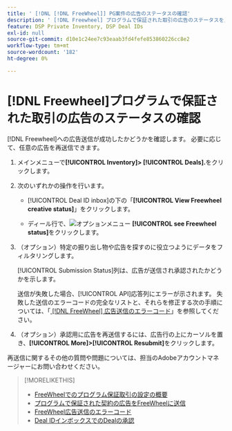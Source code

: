 ```yaml
---
title: ' [!DNL [!DNL FreeWheel]] PG案件の広告のステータスの確認'
description: ' [!DNL Freewheel] プログラムで保証された取引の広告のステータスを見つける方法を説明します。'
feature: DSP Private Inventory, DSP Deal IDs
exl-id: null
source-git-commit: d10e1c24ee7c93eaab3fd4fefe853860226cc8e2
workflow-type: tm+mt
source-wordcount: '182'
ht-degree: 0%

---
```


# [!DNL Freewheel]プログラムで保証された取引の広告のステータスの確認

[!DNL Freewheel]への広告送信が成功したかどうかを確認します。 必要に応じて、任意の広告を再送信できます。

1. メインメニューで&#x200B;**[!UICONTROL Inventory]> [!UICONTROL Deals].**&#x200B;をクリックします。

1. 次のいずれかの操作を行います。

   * [!UICONTROL Deal ID inbox]の下の「**[!UICONTROL View Freewheel creative status]**」をクリックします。

   * ディール行で、![オプションメニュー](/help/dsp/assets/options-menu.png) **[!UICONTROL see Freewheel status]**&#x200B;をクリックします。

1. （オプション）特定の掘り出し物や広告を探すのに役立つようにデータをフィルタリングします。

   [!UICONTROL Submission Status]列は、広告が送信され承認されたかどうかを示します。

   送信が失敗した場合、[!UICONTROL API]応答列にエラーが示されます。 失敗した送信のエラーコードの完全なリストと、それらを修正する次の手順については、「[ [!DNL FreeWheel] 広告送信のエラーコード](freewheel-error-codes.md)」を参照してください。

1. （オプション）承認用に広告を再送信するには、広告行の上にカーソルを置き、**[!UICONTROL More]>[!UICONTROL Resubmit]**&#x200B;をクリックします。

再送信に関するその他の質問や問題については、担当のAdobeアカウントマネージャーにお問い合わせください。

>[!MORELIKETHIS]
>
>* [FreeWheelでのプログラム保証取引の設定の概要](freewheel-overview.md)
>* [プログラムで保証された契約の広告をFreeWheelに送信](freewheel-submit.md)
>* [FreeWheel広告送信のエラーコード](freewheel-error-codes.md)
>* [Deal IDインボックスでのDealの承認](deal-id-inbox-accept.md)

